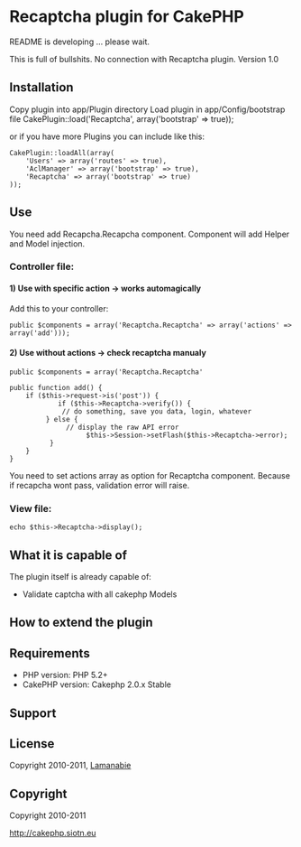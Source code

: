 # Recaptcha plugin for CakePHP #
README is developing ... please wait.

This is full of bullshits. No connection with Recaptcha plugin.
Version 1.0 

## Installation ##

Copy plugin into app/Plugin directory
Load plugin in app/Config/bootstrap file
	CakePlugin::load('Recaptcha', array('bootstrap' => true));

or if you have more Plugins you can include like this:
	
	CakePlugin::loadAll(array(
	    'Users' => array('routes' => true),
	    'AclManager' => array('bootstrap' => true),
	    'Recaptcha' => array('bootstrap' => true)
	));

## Use ##
You need add Recapcha.Recapcha component.
Component will add Helper and Model injection.

### Controller file: ###

#### 1) Use with specific action -> works automagically ####
Add this to your controller:

	public $components = array('Recaptcha.Recaptcha' => array('actions' => array('add')));
	
#### 2) Use without actions -> check recaptcha manualy ####

	public $components = array('Recaptcha.Recaptcha'
	
	public function add() {
		if ($this->request->is('post')) {
    			if ($this->Recaptcha->verify()) {
       			 // do something, save you data, login, whatever
   			 } else {
      			  // display the raw API error
     				   $this->Session->setFlash($this->Recaptcha->error);
  			  }
		}
	}
	
You need to set actions array as option for Recaptcha component.
Because if recapcha wont pass, validation error will raise.

### View file: ###

	echo $this->Recaptcha->display();

## What it is capable of ##

The plugin itself is already capable of:

* Validate captcha with all cakephp Models

## How to extend the plugin ##

## Requirements ##

* PHP version: PHP 5.2+
* CakePHP version: Cakephp 2.0.x Stable

## Support ##

## License ##

Copyright 2010-2011, [Lamanabie](http://cakephp.siotn.eu)

## Copyright ###

Copyright 2010-2011<br/>

http://cakephp.siotn.eu
